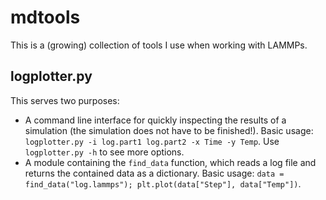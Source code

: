 # mdtools

This is a (growing) collection of tools I use when working with LAMMPs.

## logplotter.py

This serves two purposes:
* A command line interface for quickly inspecting the results of a simulation (the simulation does not have to be finished!).
Basic usage: `logplotter.py -i log.part1 log.part2 -x Time -y Temp`. Use `logplotter.py -h` to see more options.
* A module containing the `find_data` function, which reads a log file and returns the contained data as a dictionary.
Basic usage: `data = find_data("log.lammps"); plt.plot(data["Step"], data["Temp"])`.
